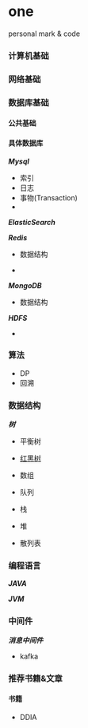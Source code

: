 # one
personal mark &amp; code

### 计算机基础

### 网络基础

### 数据库基础
#### 公共基础

#### 具体数据库

***Mysql***

* 索引
* 日志
* 事物(Transaction)
* 

***ElasticSearch***

***Redis***

* 数据结构

* 

***MongoDB***

* 数据结构

***HDFS***

* 

### 算法

* DP
* 回溯

### 数据结构

***树***

* 平衡树

* [红黑树](https://www.jianshu.com/p/e136ec79235c)

* 数组
* 队列
* 栈
* 堆
* 散列表

### 编程语言
***JAVA***

***JVM*** 

### 中间件
***消息中间件***

* kafka

### 推荐书籍&文章

#### 书籍

* DDIA